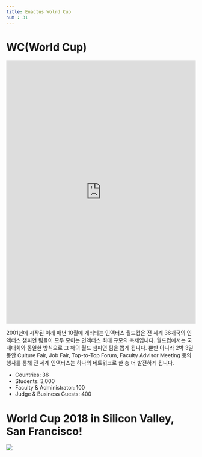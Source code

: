 ```yaml
---
title: Enactus Wolrd Cup
num : 31
---
```


# WC(World Cup)

<iframe width="100%" height="700" src="https://www.youtube.com/embed/DBVUrj2nVX0" frameborder="0" allowfullscreen=""></iframe>

2001년에 시작된 이래 매년 10월에 개최되는 인액터스 월드컵은 전 세계 36개국의 인액터스 챔피언 팀들이 모두 모이는 인액터스 최대 규모의 축제입니다. 월드컵에서는 국내대회와 동일한 방식으로 그 해의 월드 챔피언 팀을 뽑게 됩니다. 뿐만 아니라 2박 3일 동안 Culture Fair, Job Fair, Top-to-Top Forum, Faculty Advisor Meeting 등의 행사를 통해 전 세계 인액터스는 하나의 네트워크로 한 층 더 발전하게 됩니다.

+ Countries: 36
+ Students: 3,000
+ Faculty & Administrator: 100
+ Judge & Business Guests: 400


# World Cup 2018 in Silicon Valley, San Francisco!

![](http://enactuskorea.org/wp-content/uploads/2017/11/sanjose.png)
